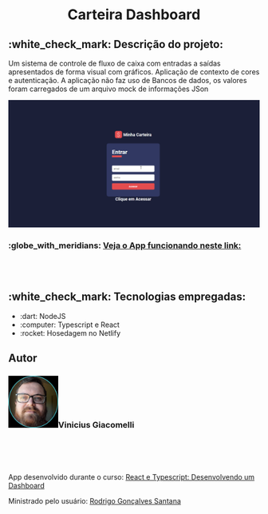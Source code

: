 <h1 align="center">Carteira Dashboard</h1>
<h2>:white_check_mark: Descrição do projeto:</h2>
<p> Um sistema de controle de fluxo de caixa com entradas a saídas apresentados de forma visual com gráficos. Aplicação de contexto de cores e autenticação. A aplicação não faz uso de Bancos de dados, os valores foram carregados de um arquivo mock de informações JSon </p>
<img src="https://github.com/Giacomellivinicius/carteira-dashboard-react/blob/main/dashboard-react.gif?raw=true")/>
<h3>:globe_with_meridians: <a href="https://giacomelli-dashboard.netlify.app/">  Veja o App funcionando neste link:  </a> </h3>
<br/>
<br/>
<h2>:white_check_mark: Tecnologias empregadas:</h2>
  <ul>
  <li>:dart: NodeJS</li>
  <li>:computer: Typescript e React </li>
  <li>:rocket: Hosedagem no Netlify</li>
  </ul>
<h2>Autor</h2>
<h3><img src="https://github.com/Giacomellivinicius/carteira-dashboard-react/blob/main/new2.jpeg?raw=true" width="100px;" alt="" />Vinicius Giacomelli</h3>
<h4><img src=""/></h4>



<br/>
<p> App desenvolvido durante o curso: <a href="https://www.udemy.com/course/react-e-typescript/">React e Typescript: Desenvolvendo um Dashboard</a> </p>
<p> Ministrado pelo usuário: <a href="https://github.com/rodrigorgtic">Rodrigo Gonçalves Santana </a></p>
